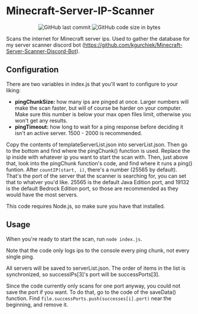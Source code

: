 # Minecraft-Server-IP-Scanner

<div align="center">
    <img src="https://img.shields.io/github/last-commit/kgurchiek/Minecraft-Server-IP-Scanner" alt="GitHub last commit"/>
    <img src="https://img.shields.io/github/languages/code-size/kgurchiek/Minecraft-Server-IP-Scanner" alt="GitHub code size in bytes"/>
</div>

Scans the internet for Minecraft server ips. Used to gather the database for my server scanner discord bot (https://github.com/kgurchiek/Minecraft-Server-Scanner-Discord-Bot).

## Configuration
There are two variables in index.js that you'll want to configure to your liking:
- **pingChunkSize:** how many ips are pinged at once. Larger numbers will make the scan faster, but will of course be harder on your computer. Make sure this number is below your max open files limit, otherwise you won't get any results.
- **pingTimeout:** how long to wait for a ping response before deciding it isn't an active server. 1500 - 2000 is recommended.

Copy the contents of templateServerList.json into serverList.json. Then go to the bottom and find where the pingChunk() function is used. Replace the ip inside with whatever ip you want to start the scan with. Then, just above that, look into the pingChunk function's code, and find where it runs a ping() funtion. After `countIP(start, i)`, there's a number (25565 by default). That's the port of the server that the scanner is searching for, you can set that to whatver you'd like. 25565 is the default Java Edition port, and 19132 is the default Bedrock Edition port, so those are recommended as they would have the most servers.

This code requires Node.js, so make sure you have that installed.

## Usage
When you're ready to start the scan, run `node index.js`.

Note that the code only logs ips to the console every ping chunk, not every single ping.

All servers will be saved to serverList.json. The order of items in the list is synchronized, so successIPs[3]'s port will be successPorts[3]. 

Since the code currently only scans for one port anyway, you could not save the port if you want. To do that, go to the code of the saveData() function. Find `file.successPorts.push(successes[i].port)` near the beginning, and remove it.
